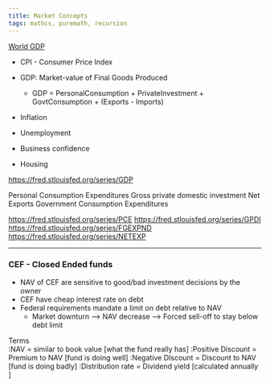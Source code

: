 ```yaml
---
title: Market Concepts
tags: mathcs, puremath, recursion
---
```



[World GDP](https://fred.stlouisfed.org/series/NYGDPMKTPCDWLD)


* CPI - Consumer Price Index


* GDP: Market-value of Final Goods Produced
  * GDP = PersonalConsumption + PrivateInvestment + GovtConsumption + (Exports - Imports)
* Inflation
* Unemployment
* Business confidence
* Housing 

https://fred.stlouisfed.org/series/GDP

Personal Consumption Expenditures
Gross private domestic investment
Net Exports
Government Consumption Expenditures

https://fred.stlouisfed.org/series/PCE
https://fred.stlouisfed.org/series/GPDI
https://fred.stlouisfed.org/series/FGEXPND
https://fred.stlouisfed.org/series/NETEXP

---

### CEF - Closed Ended funds

* NAV of CEF are sensitive to good/bad investment decisions by the owner  
* CEF have cheap interest rate on debt
* Federal requirements mandate a limit on debt relative to NAV
  * Market downturn --> NAV decrease --> Forced sell-off to stay below debt limit

Terms    
  :NAV = similar to book value [what the fund really has]
  :Positive Discount = Premium to NAV [fund is doing well]
  :Negative DIscount = Discount to NAV [fund is doing badly]
  :Distribution rate = Dividend yield [calculated annually ]